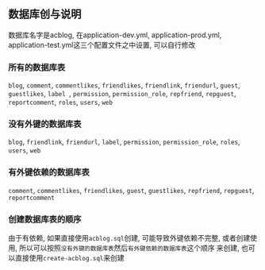 ## 数据库创与说明
数据库名字是acblog, 在application-dev.yml, application-prod.yml, application-test.yml这三个配置文件之中设置, 可以自行修改


### 所有的数据库表
`blog`, `comment`, `commentlikes`, `friendlikes`, `friendlink`, `friendurl`, `guest`, `guestlikes`, `label
`, `permission`, `permission_role`, `repfriend`, `repguest`, `reportcomment`, `roles`, `users`, `web`


### 没有外键的数据库表
`blog`, `friendlink`, `friendurl`, `label`, `permission`, `permission_role`, `roles`, `users`, `web`


### 有外键依赖的数据库表
`comment`, `commentlikes`, `friendlikes`, `guest`, `guestlikes`, `repfriend`, `repguest`, `reportcomment`


### 创建数据库表的顺序
由于有依赖, 如果直接使用`acblog.sql`创建, 可能导致外键依赖不完整, 或者创建使用, 所以可以按照`没有外键的数据库表`然后`有外键依赖的数据库表`这个顺序
来创建, 也可以直接使用`create-acblog.sql`来创建